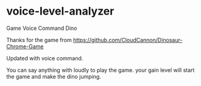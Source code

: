 # voice-level-analyzer
Game Voice Command Dino

Thanks for the game from https://github.com/CloudCannon/Dinosaur-Chrome-Game

Updated with voice command.

You can say anything with loudly to play the game.
your gain level will start the game and make the dino jumping.
